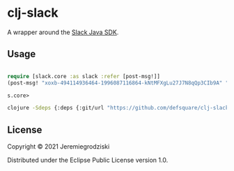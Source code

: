 # clj-slack

A wrapper around the [Slack Java SDK](https://github.com/slackapi/java-slack-sdk).

## Usage

```clojure

require [slack.core :as slack :refer [post-msg!]]
(post-msg! "xoxb-494114936464-1996087116864-kNtMFXgLu27J7N8qQp3CIb9A" "team-galaxie" "test message")

s.core> 
```

```bash
clojure -Sdeps {:deps {:git/url "https://github.com/defsquare/clj-slack" :sha "8324315d6fb9e1dc7d44b366f3e03fbed2fb2c42"}} -m slack.core --token "xoxb-594114936464-1996087116864-kNtMFXgLu27J7N8qQp3CIb9B" --channel "team-galaxie" --message "another test message"
```

## License

Copyright © 2021 Jeremiegrodziski

Distributed under the Eclipse Public License version 1.0.
